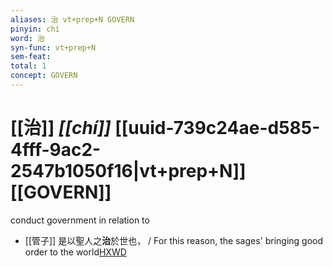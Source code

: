 ```yaml
---
aliases: 治 vt+prep+N GOVERN
pinyin: chí
word: 治
syn-func: vt+prep+N
sem-feat: 
total: 1
concept: GOVERN 
---
```

# [[治]] *[[chí]]*  [[uuid-739c24ae-d585-4fff-9ac2-2547b1050f16|vt+prep+N]] [[GOVERN]]
conduct government in relation to
 - [[管子]] 是以聖人之**治**於世也， / For this reason, the sages' bringing good order to the world[HXWD](https://hxwd.org/textview.html?location=KR3c0001_tls_014-31a.6)